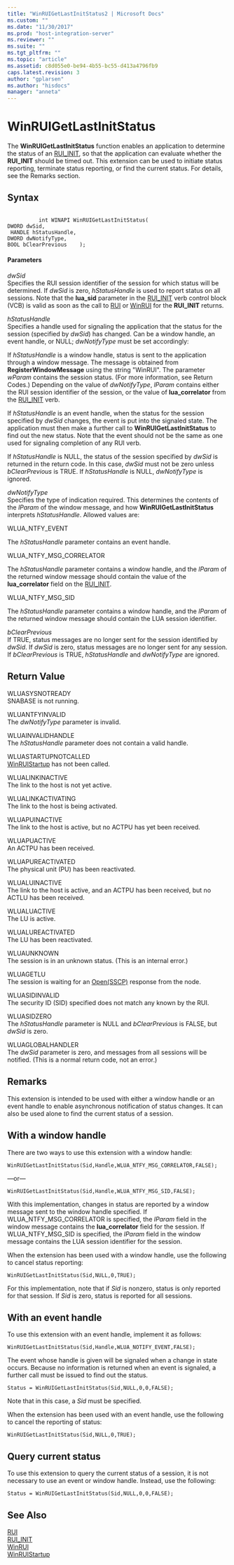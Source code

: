 ```yaml
---
title: "WinRUIGetLastInitStatus2 | Microsoft Docs"
ms.custom: ""
ms.date: "11/30/2017"
ms.prod: "host-integration-server"
ms.reviewer: ""
ms.suite: ""
ms.tgt_pltfrm: ""
ms.topic: "article"
ms.assetid: c8d055e0-be94-4b55-bc55-d413a4796fb9
caps.latest.revision: 3
author: "gplarsen"
ms.author: "hisdocs"
manager: "anneta"
---
```

# WinRUIGetLastInitStatus
The **WinRUIGetLastInitStatus** function enables an application to determine the status of an [RUI_INIT](../core/rui-init1.md), so that the application can evaluate whether the **RUI_INIT** should be timed out. This extension can be used to initiate status reporting, terminate status reporting, or find the current status. For details, see the Remarks section.  
  
## Syntax  
  
```  
  
          int WINAPI WinRUIGetLastInitStatus(   
DWORD dwSid,             
 HANDLE hStatusHandle,    
DWORD dwNotifyType,      
BOOL bClearPrevious    );  
```  
  
#### Parameters  
 *dwSid*  
 Specifies the RUI session identifier of the session for which status will be determined. If *dwSid* is zero, *hStatusHandle* is used to report status on all sessions. Note that the **lua_sid** parameter in the [RUI_INIT](../core/rui-init1.md) verb control block (VCB) is valid as soon as the call to [RUI](../core/rui2.md) or [WinRUI](../core/winrui1.md) for the **RUI_INIT** returns.  
  
 *hStatusHandle*  
 Specifies a handle used for signaling the application that the status for the session (specified by *dwSid*) has changed. Can be a window handle, an event handle, or NULL; *dwNotifyType* must be set accordingly:  
  
 If *hStatusHandle* is a window handle, status is sent to the application through a window message. The message is obtained from **RegisterWindowMessage** using the string "WinRUI". The parameter *wParam* contains the session status. (For more information, see Return Codes.) Depending on the value of *dwNotifyType*, *lParam* contains either the RUI session identifier of the session, or the value of **lua_correlator** from the [RUI_INIT](../core/rui-init1.md) verb.  
  
 If *hStatusHandle* is an event handle, when the status for the session specified by *dwSid* changes, the event is put into the signaled state. The application must then make a further call to **WinRUIGetLastInitStatus** to find out the new status. Note that the event should not be the same as one used for signaling completion of any RUI verb.  
  
 If *hStatusHandle* is NULL, the status of the session specified by *dwSid* is returned in the return code. In this case, *dwSid* must not be zero unless *bClearPrevious* is TRUE. If *hStatusHandle* is NULL, *dwNotifyType* is ignored.  
  
 *dwNotifyType*  
 Specifies the type of indication required. This determines the contents of the *lParam* of the window message, and how **WinRUIGetLastInitStatus** interprets *hStatusHandle*. Allowed values are:  
  
 WLUA_NTFY_EVENT  
  
 The *hStatusHandle* parameter contains an event handle.  
  
 WLUA_NTFY_MSG_CORRELATOR  
  
 The *hStatusHandle* parameter contains a window handle, and the *lParam* of the returned window message should contain the value of the **lua_correlator** field on the [RUI_INIT](../core/rui-init1.md).  
  
 WLUA_NTFY_MSG_SID  
  
 The *hStatusHandle* parameter contains a window handle, and the *lParam* of the returned window message should contain the LUA session identifier.  
  
 *bClearPrevious*  
 If TRUE, status messages are no longer sent for the session identified by *dwSid*. If *dwSid* is zero, status messages are no longer sent for any session. If *bClearPrevious* is TRUE, *hStatusHandle* and *dwNotifyType* are ignored.  
  
## Return Value  
 WLUASYSNOTREADY  
 SNABASE is not running.  
  
 WLUANTFYINVALID  
 The *dwNotifyType* parameter is invalid.  
  
 WLUAINVALIDHANDLE  
 The *hStatusHandle* parameter does not contain a valid handle.  
  
 WLUASTARTUPNOTCALLED  
 [WinRUIStartup](../core/winruistartup1.md) has not been called.  
  
 WLUALINKINACTIVE  
 The link to the host is not yet active.  
  
 WLUALINKACTIVATING  
 The link to the host is being activated.  
  
 WLUAPUINACTIVE  
 The link to the host is active, but no ACTPU has yet been received.  
  
 WLUAPUACTIVE  
 An ACTPU has been received.  
  
 WLUAPUREACTIVATED  
 The physical unit (PU) has been reactivated.  
  
 WLUALUINACTIVE  
 The link to the host is active, and an ACTPU has been received, but no ACTLU has been received.  
  
 WLUALUACTIVE  
 The LU is active.  
  
 WLUALUREACTIVATED  
 The LU has been reactivated.  
  
 WLUAUNKNOWN  
 The session is in an unknown status. (This is an internal error.)  
  
 WLUAGETLU  
 The session is waiting for an [Open(SSCP)](../core/open-sscp-2.md) response from the node.  
  
 WLUASIDINVALID  
 The security ID (SID) specified does not match any known by the RUI.  
  
 WLUASIDZERO  
 The *hStatusHandle* parameter is NULL and *bClearPrevious* is FALSE, but *dwSid* is zero.  
  
 WLUAGLOBALHANDLER  
 The *dwSid* parameter is zero, and messages from all sessions will be notified. (This is a normal return code, not an error.)  
  
## Remarks  
 This extension is intended to be used with either a window handle or an event handle to enable asynchronous notification of status changes. It can also be used alone to find the current status of a session.  
  
## With a window handle  
 There are two ways to use this extension with a window handle:  
  
```  
WinRUIGetLastInitStatus(Sid,Handle,WLUA_NTFY_MSG_CORRELATOR,FALSE);  
```  
  
 —or—  
  
```  
WinRUIGetLastInitStatus(Sid,Handle,WLUA_NTFY_MSG_SID,FALSE);  
```  
  
 With this implementation, changes in status are reported by a window message sent to the window handle specified. If WLUA_NTFY_MSG_CORRELATOR is specified, the *lParam* field in the window message contains the **lua_correlator** field for the session. If WLUA_NTFY_MSG_SID is specified, the *lParam* field in the window message contains the LUA session identifier for the session.  
  
 When the extension has been used with a window handle, use the following to cancel status reporting:  
  
```  
WinRUIGetLastInitStatus(Sid,NULL,0,TRUE);  
```  
  
 For this implementation, note that if *Sid* is nonzero, status is only reported for that session. If *Sid* is zero, status is reported for all sessions.  
  
## With an event handle  
 To use this extension with an event handle, implement it as follows:  
  
```  
WinRUIGetLastInitStatus(Sid,Handle,WLUA_NOTIFY_EVENT,FALSE);  
```  
  
 The event whose handle is given will be signaled when a change in state occurs. Because no information is returned when an event is signaled, a further call must be issued to find out the status.  
  
```  
Status = WinRUIGetLastInitStatus(Sid,NULL,0,0,FALSE);  
```  
  
 Note that in this case, a *Sid* must be specified.  
  
 When the extension has been used with an event handle, use the following to cancel the reporting of status:  
  
```  
WinRUIGetLastInitStatus(Sid,NULL,0,TRUE);  
```  
  
## Query current status  
 To use this extension to query the current status of a session, it is not necessary to use an event or window handle. Instead, use the following:  
  
```  
Status = WinRUIGetLastInitStatus(Sid,NULL,0,0,FALSE);  
```  
  
## See Also  
 [RUI](../core/rui2.md)   
 [RUI_INIT](../core/rui-init1.md)   
 [WinRUI](../core/winrui1.md)   
 [WinRUIStartup](../core/winruistartup1.md)
